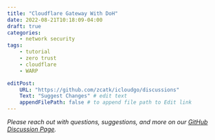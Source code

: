 ```yaml
---
title: "Cloudflare Gateway With DoH"
date: 2022-08-21T10:18:09-04:00
draft: true
categories: 
    - network security
tags:
    - tutorial
    - zero trust
    - cloudflare
    - WARP

editPost:
    URL: "https://github.com/zcatk/icloudgo/discussions"
    Text: "Suggest Changes" # edit text
    appendFilePath: false # to append file path to Edit link
---
```




_Please reach out with questions, suggestions, and more on our [GitHub Discussion Page](https://github.com/zcatk/icloudgo/discussions)._ 